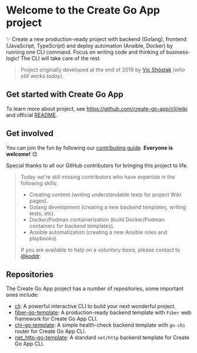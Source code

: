 # Welcome to the Create Go App project

✨ Create a new production-ready project with backend (Golang), frontend (JavaScript, TypeScript) and deploy automation (Ansible, Docker) by running one CLI command. Focus on writing code and thinking of business-logic! The CLI will take care of the rest.

> Project originally developed at the end of 2019 by [Vic Shóstak] (_who still works today_).

## Get started with Create Go App

To learn more about project, see <https://github.com/create-go-app/cli/wiki> and official [README].

## Get involved

You can join the fun by following our [contributing guide]. **Everyone is welcome!** 😊

Special thanks to all our GitHub contributors for bringing this project to life.

> Today we're still missing contributors who have expertise in the following skills:
>
> - Creating content (writing understandable texts for project Wiki pages).
> - Golang development (creating a new backend templates, writing tests, etc).
> - Docker/Podman containerization (build Docker/Podman containers for backend templates).
> - Ansible automatization (creating a new Ansible roles and playbooks).
>
> If you are available to help on a _voluntary basis_, please contact to [@koddr].

## Repositories

The Create Go App project has a number of repositories, some important ones include:

- [cli]: A powerful interactive CLI to build your next wonderful project.
- [fiber-go-template]: A production-ready backend template with `Fiber` web framework for Create Go App CLI.
- [chi-go-template]: A simple health-check backend template with `go-chi` router for Create Go App CLI.
- [net_http-go-template]: A standard `net/http` backend template for Create Go App CLI.

<!-- Links -->

[vic shóstak]: https://github.com/koddr
[readme]: https://github.com/create-go-app/cli#%EF%B8%8F-quick-start
[contributing guide]: https://github.com/create-go-app/.github/blob/main/CONTRIBUTING.md
[@koddr]: https://github.com/koddr

<!-- Repositories -->

[cli]: https://github.com/create-go-app/cli
[fiber-go-template]: https://github.com/create-go-app/fiber-go-template
[chi-go-template]: https://github.com/create-go-app/chi-go-template
[net_http-go-template]: https://github.com/create-go-app/net_http-go-template
